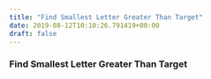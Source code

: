 ```yaml
---
title: "Find Smallest Letter Greater Than Target"
date: 2019-08-12T10:10:26.791419+00:00
draft: false
---
```


### Find Smallest Letter Greater Than Target
